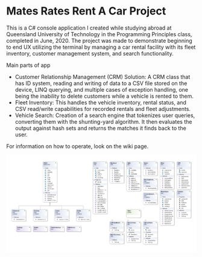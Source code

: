 # Mates Rates Rent A Car Project

This is a C# console application I created while studying abroad at Queensland University of Technology in the Programming Principles class, completed in June, 2020. The project was made to demonstrate beginning to end UX utilizing the terminal by managing a car rental facility with its fleet inventory, customer management system, and search functionality.

Main parts of app
- Customer Relationship Management (CRM) Solution: A CRM class that has ID system, reading and writing of data to a CSV file stored on the device, LINQ querying, and multiple cases of exception handling, one being the inability to delete customers while a vehicle is rented to them.
- Fleet Inventory: This handles the vehicle inventory, rental status, and CSV read/write capabilities for recorded rentals and fleet adjustments.
- Vehicle Search: Creation of a search engine that tokenizes user queries, converting them with the shunting-yard algorithm. It then evaluates the output against hash sets and returns the matches it finds back to the user.

For information on how to operate, look on the wiki page.

![alt text](https://github.com/brendanhutchins/Mates-Rates-Rent-A-Car/blob/main/MRRC/Documentation/Photo-Class-Structure.png "Class Structure Diagram")

